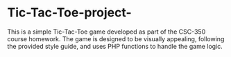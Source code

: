 # Tic-Tac-Toe-project-
This is a simple Tic-Tac-Toe game developed as part of the CSC-350 course homework. The game is designed to be visually appealing, following the provided style guide, and uses PHP functions to handle the game logic.
